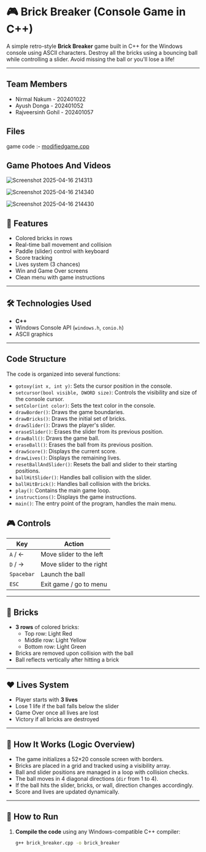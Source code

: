 # 🎮 Brick Breaker (Console Game in C++)

A simple retro-style **Brick Breaker** game built in C++ for the Windows console using ASCII characters. Destroy all the bricks using a bouncing ball while controlling a slider. Avoid missing the ball or you'll lose a life!

---

## Team Members

* Nirmal Nakum - 202401022
* Ayush Donga - 202401052
* Rajveersinh Gohil - 202401057

 ## Files
 game code :- [modifiedgame.cpp](./modifiedgame.cpp)

 ## Game Photoes And Videos

 ![Screenshot 2025-04-16 214313](https://github.com/user-attachments/assets/77d40f21-3813-4cda-b859-239efa21e07b)

![Screenshot 2025-04-16 214340](https://github.com/user-attachments/assets/cf30bdbd-5593-4f9d-9412-14cb33059564)

![Screenshot 2025-04-16 214430](https://github.com/user-attachments/assets/23b98f08-47fd-4b89-bb53-c76fbd589222)


## 📌 Features

- Colored bricks in rows
- Real-time ball movement and collision
- Paddle (slider) control with keyboard
- Score tracking
- Lives system (3 chances)
- Win and Game Over screens
- Clean menu with game instructions

---

## 🛠️ Technologies Used

- **C++**
- Windows Console API (`windows.h`, `conio.h`)
- ASCII graphics

---

## Code Structure

The code is organized into several functions:

-   `gotoxy(int x, int y)`: Sets the cursor position in the console.
-   `setcursor(bool visible, DWORD size)`: Controls the visibility and size of the console cursor.
-   `setColor(int color)`: Sets the text color in the console.
-   `drawBorder()`: Draws the game boundaries.
-   `drawBricks()`: Draws the initial set of bricks.
-   `drawSlider()`: Draws the player's slider.
-   `eraseSlider()`: Erases the slider from its previous position.
-   `drawBall()`: Draws the game ball.
-   `eraseBall()`: Erases the ball from its previous position.
-   `drawScore()`: Displays the current score.
-   `drawLives()`: Displays the remaining lives.
-   `resetBallAndSlider()`: Resets the ball and slider to their starting positions.
-   `ballHitSlider()`: Handles ball collision with the slider.
-   `ballHitBrick()`: Handles ball collision with the bricks.
-   `play()`: Contains the main game loop.
-   `instructions()`: Displays the game instructions.
-   `main()`: The entry point of the program, handles the main menu.

## 🎮 Controls

| Key        | Action                         |
|------------|--------------------------------|
| `A` / ←    | Move slider to the left        |
| `D` / →    | Move slider to the right       |
| `Spacebar` | Launch the ball                |
| `ESC`      | Exit game / go to menu         |

---

## 🧱 Bricks

- **3 rows** of colored bricks:
  - Top row: Light Red
  - Middle row: Light Yellow
  - Bottom row: Light Green
- Bricks are removed upon collision with the ball
- Ball reflects vertically after hitting a brick

---

## ❤️ Lives System

- Player starts with **3 lives**
- Lose 1 life if the ball falls below the slider
- Game Over once all lives are lost
- Victory if all bricks are destroyed

---

## 🧠 How It Works (Logic Overview)

- The game initializes a 52×20 console screen with borders.
- Bricks are placed in a grid and tracked using a visibility array.
- Ball and slider positions are managed in a loop with collision checks.
- The ball moves in 4 diagonal directions (`dir` from 1 to 4).
- If the ball hits the slider, bricks, or wall, direction changes accordingly.
- Score and lives are updated dynamically.

---

## 🚀 How to Run

1. **Compile the code** using any Windows-compatible C++ compiler:
   ```bash
   g++ brick_breaker.cpp -o brick_breaker
